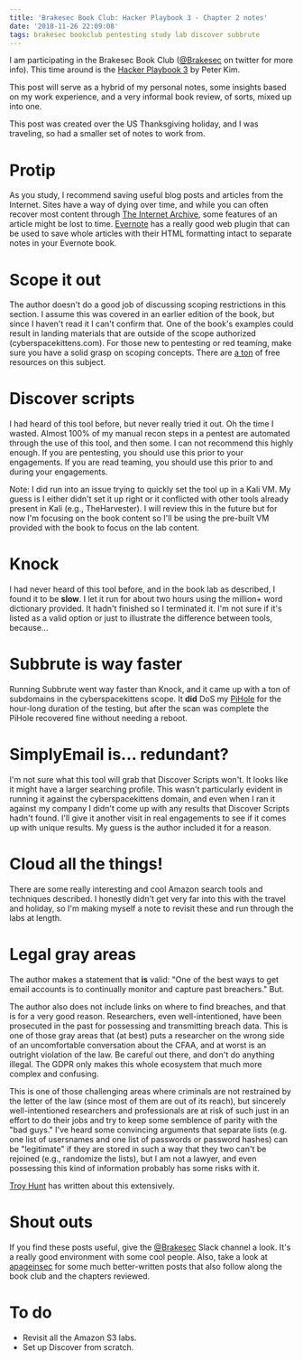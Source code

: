 ```yaml
---
title: 'Brakesec Book Club: Hacker Playbook 3 - Chapter 2 notes'
date: '2018-11-26 22:09:08'
tags: brakesec bookclub pentesting study lab discover subbrute
---
```


I am participating in the Brakesec Book Club ([@Brakesec](https://twitter.com/brakesec) on twitter for more info). This time around is the [Hacker Playbook 3](http://thehackerplaybook.com/dashboard/) by Peter Kim.

This post will serve as a hybrid of my personal notes, some insights based on my work experience, and a very informal book review, of sorts, mixed up into one.

This post was created over the US Thanksgiving holiday, and I was traveling, so had a smaller set of notes to work from.

# Protip
As you study, I recommend saving useful blog posts and articles from the Internet. Sites have a way of dying over time, and while you can often recover most content through [The Internet Archive](https://www.archive.org), some features of an article might be lost to time. [Evernote](https://www.evernote.com) has a really good web plugin that can be used to save whole articles with their HTML formatting intact to separate notes in your Evernote book.

# Scope it out
The author doesn't do a good job of discussing scoping restrictions in this section. I assume this was covered in an earlier edition of the book, but since I haven't read it I can't confirm that. One of the book's examples could result in landing materials that are outside of the scope authorized (cyberspacekittens.com). For those new to pentesting or red teaming, make sure you have a solid grasp on scoping concepts. There are [a ton](https://duckduckgo.com/?q=pentest+scoping&t=ffsb&ia=web) of free resources on this subject.

# Discover scripts
I had heard of this tool before, but never really tried it out. Oh the time I wasted. Almost 100% of my manual recon steps in a pentest are automated through the use of this tool, and then some. I can not recommend this highly enough. If you are pentesting, you should use this prior to your engagements. If you are read teaming, you should use this prior to and during your engagements.

Note: I did run into an issue trying to quickly set the tool up in a Kali VM. My guess is I either didn't set it up right or it conflicted with other tools already present in Kali (e.g., TheHarvester). I will review this in the future but for now I'm focusing on the book content so I'll be using the pre-built VM provided with the book to focus on the lab content.

# Knock
I had never heard of this tool before, and in the book lab as described, I found it to be **slow**. I let it run for about two hours using the million+ word dictionary provided. It hadn't finished so I terminated it. I'm not sure if it's listed as a valid option or just to illustrate the difference between tools, because...

# Subbrute is way faster
Running Subbrute went way faster than Knock, and it came up with a ton of subdomains in the cyberspacekittens scope. It **did** DoS my [PiHole](https://pi-hole.net/) for the hour-long duration of the testing, but after the scan was complete the PiHole recovered fine without needing a reboot.

# SimplyEmail is... redundant?
I'm not sure what this tool will grab that Discover Scripts won't. It looks like it might have a larger searching profile. This wasn't particularly evident in running it against the cyberspacekittens domain, and even when I ran it against my company I didn't come up with any results that Discover Scripts hadn't found. I'll give it another visit in real engagements to see if it comes up with unique results. My guess is the author included it for a reason.

# Cloud all the things!
There are some really interesting and cool Amazon search tools and techniques described. I honestly didn't get very far into this with the travel and holiday, so I'm making myself a note to revisit these and run through the labs at length.

# Legal gray areas
The author makes a statement that **is** valid: "One of the best ways to get email accounts is to continually monitor and capture past breachers." But.

The author also does not include links on where to find breaches, and that is for a very good reason. Researchers, even well-intentioned, have been prosecuted in the past for possessing and transmitting breach data. This is one of those gray areas that (at best) puts a researcher on the wrong side of an uncomfortable conversation about the CFAA, and at worst is an outright violation of the law. Be careful out there, and don't do anything illegal. The GDPR only makes this whole ecosystem that much more complex and confusing.

This is one of those challenging areas where criminals are not restrained by the letter of the law (since most of them are out of its reach), but sincerely well-intentioned researchers and professionals are at risk of such just in an effort to do their jobs and try to keep some semblence of parity with the "bad guys." I've heard some convincing arguments that separate lists (e.g. one list of usersnames and one list of passwords or password hashes) can be "legitimate" if they are stored in such a way that they two can't be rejoined (e.g., randomize the lists), but I am not a lawyer, and even possessing this kind of information probably has some risks with it.

[Troy Hunt](https://www.troyhunt.com/the-legitimisation-of-have-i-been-pwned/) has written about this extensively.

# Shout outs
If you find these posts useful, give the [@Brakesec](https://twitter.com/brakesec) Slack channel a look. It's a really good environment with some cool people. Also, take a look at [apageinsec](https://apageinsec.wordpress.com/2018/11/26/thp3-ch-1-review/) for some much better-written posts that also follow along the book club and the chapters reviewed.

# To do
* Revisit all the Amazon S3 labs.
* Set up Discover from scratch.

